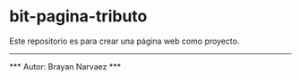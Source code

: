 # bit-pagina-tributo

Este repositorío es para crear una página web como proyecto.

---
*** Autor: Brayan Narvaez ***

